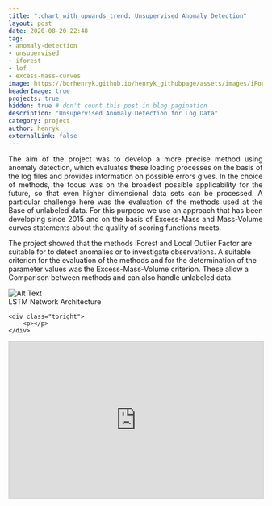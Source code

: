 ```yaml
---
title: ":chart_with_upwards_trend: Unsupervised Anomaly Detection"
layout: post
date: 2020-08-20 22:48
tag:
- anomaly-detection
- unsupervised
- iforest
- lof
- excess-mass-curves
image: https://borhenryk.github.io/henryk_githubpage/assets/images/iForest_Color_Scala-1.png
headerImage: true
projects: true
hidden: true # don't count this post in blog pagination
description: "Unsupervised Anomaly Detection for Log Data"
category: project
author: henryk
externalLink: false
---
```


<p align="justify">The aim of the project was to develop a more precise method using anomaly detection,
which evaluates these loading processes on the basis of the log files and provides information on possible errors
gives. In the choice of methods, the focus was on the broadest possible applicability
for the future, so that even higher dimensional data sets can be processed.
A particular challenge here was the evaluation of the methods used at the
Base of unlabeled data. For this purpose we use an approach that has been developing since 2015
and on the basis of Excess-Mass and Mass-Volume curves statements about the quality of
scoring functions meets.</p>

<p>The project showed that the methods iForest and Local Outlier Factor are suitable for to detect anomalies or to investigate observations. A suitable criterion for the evaluation of the methods and for the determination of the parameter values was the Excess-Mass-Volume criterion. These allow a Comparison between methods and can also handle unlabeled data.</p>

<div class="side-by-side">
    <div class="toleft">
        <img class="image" src="https://borhenryk.github.io/henryk_githubpage/assets/images/IForest.png" alt="Alt Text">
        <figcaption class="caption">LSTM Network Architecture</figcaption>
    </div>

    <div class="toright">
        <p></p>
    </div>
</div>


<iframe src="https://borhenryk.github.io/henryk_githubpage/assets/18-04-11_Anomaly%20Detection_Vortrag.pdf" width="560" height="310" frameborder="0" marginwidth="0" marginheight="0" scrolling="no" style="border:1px solid #CCC; border-width:1px; margin-bottom:5px; max-width: 100%;" allowfullscreen> </iframe>
